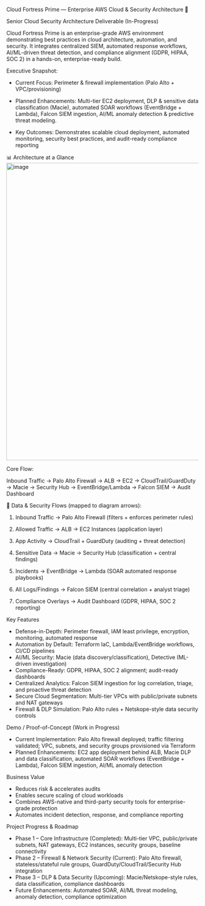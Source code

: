 Cloud Fortress Prime — Enterprise AWS  Cloud & Security Architecture 🚀

Senior Cloud Security Architecture Deliverable (In-Progress)

Cloud Fortress Prime is an enterprise-grade AWS environment demonstrating best practices in cloud architecture, automation, and security. It integrates centralized SIEM, automated response workflows, AI/ML-driven threat detection, and compliance alignment (GDPR, HIPAA, SOC 2) in a hands-on, enterprise-ready build.

Executive Snapshot:

- Current Focus: Perimeter & firewall implementation (Palo Alto + VPC/provisioning)

- Planned Enhancements: Multi-tier EC2 deployment, DLP & sensitive data classification (Macie), automated SOAR workflows (EventBridge + Lambda), Falcon SIEM ingestion, AI/ML anomaly detection & predictive threat modeling.
- Key Outcomes: Demonstrates scalable cloud deployment, automated monitoring, security best practices, and audit-ready compliance reporting
  
📊 Architecture  at a Glance 
<img width="2630" height="780" alt="image" src="https://github.com/user-attachments/assets/f70f58b5-c811-46cc-986d-a2ba4bd8fa82" />

Core Flow:

Inbound Traffic → Palo Alto Firewall → ALB → EC2 → CloudTrail/GuardDuty → Macie → Security Hub → EventBridge/Lambda → Falcon SIEM → Audit Dashboard

🔄 Data & Security Flows (mapped to diagram arrows):

1. Inbound Traffic → Palo Alto Firewall (filters + enforces perimeter rules)

2. Allowed Traffic → ALB → EC2 Instances (application layer)

3. App Activity → CloudTrail + GuardDuty (auditing + threat detection)

4. Sensitive Data → Macie → Security Hub (classification + central findings)

5. Incidents → EventBridge → Lambda (SOAR automated response playbooks)

6. All Logs/Findings → Falcon SIEM (central correlation + analyst triage)

7. Compliance Overlays → Audit Dashboard (GDPR, HIPAA, SOC 2 reporting)

Key Features 

- Defense-in-Depth: Perimeter firewall, IAM least privilege, encryption, monitoring, automated response
- Automation by Default: Terraform IaC, Lambda/EventBridge workflows, CI/CD pipelines
- AI/ML Security: Macie (data discovery/classification), Detective (ML-driven investigation)
- Compliance-Ready: GDPR, HIPAA, SOC 2 alignment; audit-ready dashboards
- Centralized Analytics: Falcon SIEM ingestion for log correlation, triage, and proactive threat detection
- Secure Cloud Segmentation: Multi-tier VPCs with public/private subnets and NAT gateways
- Firewall & DLP Simulation: Palo Alto rules + Netskope-style data security controls

Demo / Proof-of-Concept (Work in Progress)
- Current Implementation: Palo Alto firewall deployed; traffic filtering validated; VPC, subnets, and security groups provisioned via Terraform
- Planned Enhancements: EC2 app deployment behind ALB, Macie DLP and data classification, automated SOAR workflows (EventBridge + Lambda), Falcon SIEM ingestion, AI/ML anomaly detection

Business Value
- Reduces risk & accelerates audits
- Enables secure scaling of cloud workloads
- Combines AWS-native and third-party security tools for enterprise-grade protection
- Automates incident detection, response, and compliance reporting

Project Progress & Roadmap
- Phase 1 – Core Infrastructure (Completed): Multi-tier VPC, public/private subnets, NAT gateways, EC2 instances, security groups, baseline connectivity
- Phase 2 – Firewall & Network Security (Current): Palo Alto firewall, stateless/stateful rule groups, GuardDuty/CloudTrail/Security Hub integration
- Phase 3 – DLP & Data Security (Upcoming): Macie/Netskope-style rules, data classification, compliance dashboards
- Future Enhancements: Automated SOAR, AI/ML threat modeling, anomaly detection, compliance optimization

